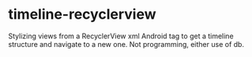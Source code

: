 # timeline-recyclerview
Stylizing views from a RecyclerView xml Android tag to get a timeline structure and navigate to a new one. Not programming, either use of db.

